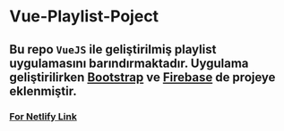 # Vue-Playlist-Poject

## Bu repo `VueJS` ile geliştirilmiş playlist uygulamasını barındırmaktadır. Uygulama geliştirilirken [Bootstrap](https://getbootstrap.com/) ve [Firebase](https://firebase.google.com/) de projeye eklenmiştir.

### [For Netlify Link](https://effulgent-cat-c7a9ad.netlify.app)
